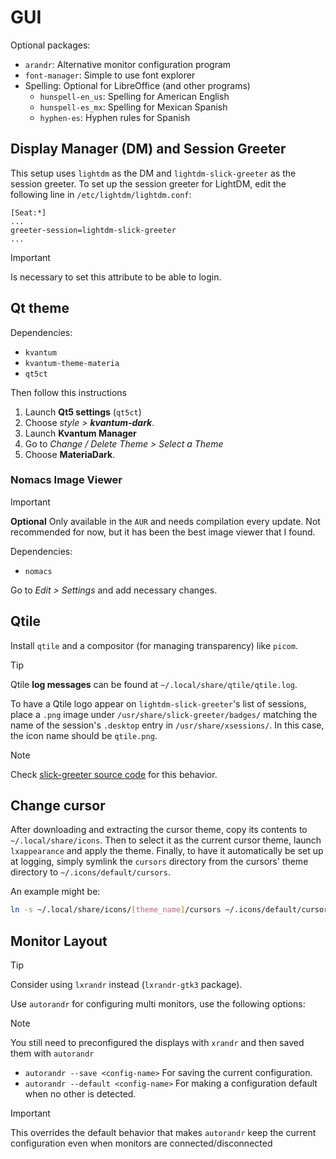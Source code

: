# GUI

Optional packages:

- `arandr`: Alternative monitor configuration program
- `font-manager`: Simple to use font explorer
- Spelling: Optional for LibreOffice (and other programs)
  - `hunspell-en_us`: Spelling for American English
  - `hunspell-es_mx`: Spelling for Mexican Spanish
  - `hyphen-es`: Hyphen rules for Spanish

## Display Manager (DM) and Session Greeter

This setup uses `lightdm` as the DM and `lightdm-slick-greeter` as the
session greeter. To set up the session greeter for LightDM, edit the
following line in `/etc/lightdm/lightdm.conf`:

```
[Seat:*]
...
greeter-session=lightdm-slick-greeter
...
```

> [!IMPORTANT]
> Is necessary to set this attribute to be able to login.


## Qt theme

Dependencies:

- `kvantum`
- `kvantum-theme-materia`
- `qt5ct`

Then follow this instructions

1. Launch **Qt5 settings** (`qt5ct`)
  1. Choose *style > **kvantum-dark***.
2. Launch **Kvantum Manager**
  1. Go to *Change / Delete Theme > Select a Theme*
  2. Choose **MateriaDark**.

### Nomacs Image Viewer

> [!IMPORTANT]
> **Optional**
> Only available in the `AUR` and needs compilation every update.
> Not recommended for now, but it has been the best image viewer
> that I found.

Dependencies:

- `nomacs`

Go to *Edit > Settings* and add necessary changes.


## Qtile

Install `qtile` and a compositor (for managing transparency) like `picom`.

> [!TIP]
> Qtile **log messages** can be found at `~/.local/share/qtile/qtile.log`.

To have a Qtile logo appear on `lightdm-slick-greeter`'s list of
sessions, place a `.png` image under `/usr/share/slick-greeter/badges/`
matching the name of the session's `.desktop` entry in
`/usr/share/xsessions/`. In this case, the icon name should be `qtile.png`.

> [!NOTE]
> Check [slick-greeter source code][slick-greeter-icons] for this behavior.


## Change cursor

After downloading and extracting the cursor theme, copy its contents to
`~/.local/share/icons`. Then to select it as the current cursor theme,
launch `lxappearance` and apply the theme. Finally, to have it
automatically be set up at logging, simply symlink the `cursors`
directory from the cursors' theme directory to `~/.icons/default/cursors`.

An example might be:

```sh
ln -s ~/.local/share/icons/[theme_name]/cursors ~/.icons/default/cursors
```


## Monitor Layout

> [!TIP]
> Consider using `lxrandr` instead (`lxrandr-gtk3` package).

Use `autorandr` for configuring multi monitors, use the following options:

> [!NOTE]
> You still need to preconfigured the displays with `xrandr` and then
> saved them with `autorandr`

- `autorandr --save <config-name>` For saving the current configuration.
- `autorandr --default <config-name>` For making a configuration default
  when no other is detected.

> [!IMPORTANT]
> This overrides the default behavior that makes `autorandr` keep the current
> configuration even when monitors are connected/disconnected


[slick-greeter-icons]: https://github.com/linuxmint/slick-greeter/blob/master/src/session-list.vala#L109

